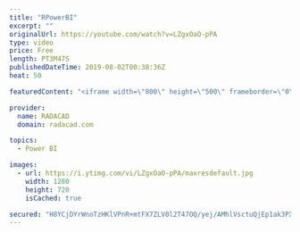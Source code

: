 ```yaml
---
title: "RPowerBI"
excerpt: ""
originalUrl: https://youtube.com/watch?v=LZgxOaO-pPA
type: video
price: Free
length: PT3M47S
publishedDateTime: 2019-08-02T00:38:36Z
heat: 50

featuredContent: "<iframe width=\"800\" height=\"500\" frameborder=\"0\" src=\"https://www.youtube.com/embed/LZgxOaO-pPA\" allow=\"accelerometer; autoplay; encrypted-media; gyroscope; picture-in-picture\" allowfullscreen></iframe>"

provider:
  name: RADACAD
  domain: radacad.com

topics:
  - Power BI

images:
  - url: https://i.ytimg.com/vi/LZgxOaO-pPA/maxresdefault.jpg
    width: 1280
    height: 720
    isCached: true

secured: "H8YCjDYrWnoTzHKlVPnR+mtFX7ZLV0l2T47OQ/yej/AMhlVsctuQjEp1ak3PXLnx3mcDG0bRqPwu3fdtMnVNtgVHwxpiacjWbobDOgTz6cDQh4feXneQpmmaK3FWeA3nLZWpyP8KgaM+I/5B8VrhE0GidQ8ofimem+xGw77+dHZHqKwLj5yYE7Xz2uJ1kfz8oelCvwrf7FNcgxnnT5FXfUCkyGTQ8yYQ+nxDo2Y49TSIAZ4S3olEwk93lnN0uleDMJOXbje6LgBqq33WMnP8pZbEIm0G7i43XvNK6dgHtOw1jdGQ7hrtfi3mrAU6O47w+nUsvTIOuCJ1Y4FHC92r0igyl1PSHbenPZl8MBkWXL7toTVuYNb/6p34P77+KVQl9vFN+U5UoVx+GeYLUYnVmqutlRUxK9VVGpsLG7BTwJ0=;Ediazv4fnJAqNnDorq+WXw=="
---
```


